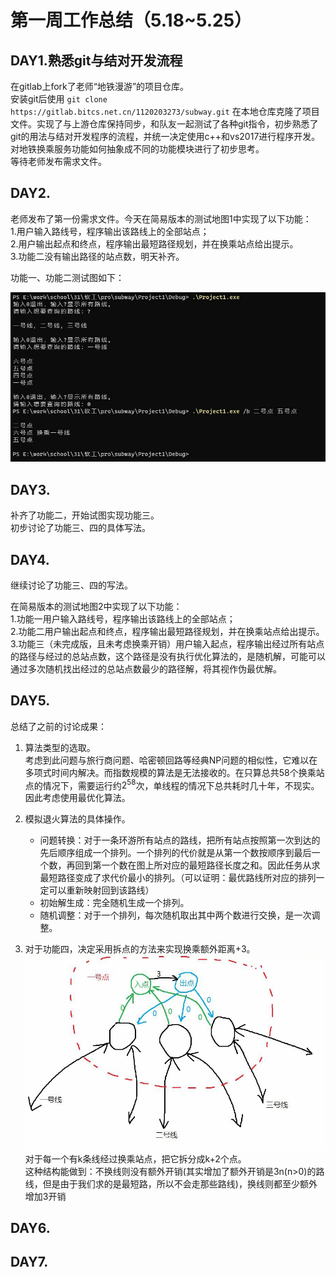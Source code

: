 # 第一周工作总结（5.18~5.25）

## DAY1.熟悉git与结对开发流程
在gitlab上fork了老师“地铁漫游”的项目仓库。\
安装git后使用 `git clone https://gitlab.bitcs.net.cn/1120203273/subway.git` 在本地仓库克隆了项目文件。实现了与上游仓库保持同步，和队友一起测试了各种git指令，初步熟悉了git的用法与结对开发程序的流程，并统一决定使用c++和vs2017进行程序开发。\
对地铁换乘服务功能如何抽象成不同的功能模块进行了初步思考。\
等待老师发布需求文件。

## DAY2.
老师发布了第一份需求文件。今天在简易版本的测试地图1中实现了以下功能：\
1.用户输入路线号，程序输出该路线上的全部站点；\
2.用户输出起点和终点，程序输出最短路径规划，并在换乘站点给出提示。\
3.功能二没有输出路径的站点数，明天补齐。
  

功能一、功能二测试图如下：

![功能一、功能二的暂时测试图](img/1.png)

## DAY3.

补齐了功能二，开始试图实现功能三。\
初步讨论了功能三、四的具体写法。

## DAY4.

继续讨论了功能三、四的写法。

在简易版本的测试地图2中实现了以下功能：\
1.功能一用户输入路线号，程序输出该路线上的全部站点；\
2.功能二用户输出起点和终点，程序输出最短路径规划，并在换乘站点给出提示。\
3.功能三（未完成版，且未考虑换乘开销）用户输入起点，程序输出经过所有站点的路径与经过的总站点数，这个路径是没有执行优化算法的，是随机解，可能可以通过多次随机找出经过的总站点数最少的路径解，将其视作伪最优解。

## DAY5.

总结了之前的讨论成果：

1. 算法类型的选取。\
   考虑到此问题与旅行商问题、哈密顿回路等经典NP问题的相似性，它难以在多项式时间内解决。而指数规模的算法是无法接收的。在只算总共58个换乘站点的情况下，需要运行约$2^{58}$次，单线程的情况下总共耗时几十年，不现实。因此考虑使用最优化算法。

2. 模拟退火算法的具体操作。
   + 问题转换：对于一条环游所有站点的路线，把所有站点按照第一次到达的先后顺序组成一个排列。一个排列的代价就是从第一个数按顺序到最后一个数，再回到第一个数在图上所对应的最短路径长度之和。因此任务从求最短路径变成了求代价最小的排列。（可以证明：最优路线所对应的排列一定可以重新映射回到该路线）
   + 初始解生成：完全随机生成一个排列。
   + 随机调整：对于一个排列，每次随机取出其中两个数进行交换，是一次调整。

3. 对于功能四，决定采用拆点的方法来实现换乘额外距离+3。\
   ![拆点示意图](img/2.png)\
   对于每一个有k条线经过换乘站点，把它拆分成k+2个点。\
   这种结构能做到：不换线则没有额外开销(其实增加了额外开销是3n(n>0)的路线，但是由于我们求的是最短路，所以不会走那些路线)，换线则都至少额外增加3开销

## DAY6.

## DAY7.
